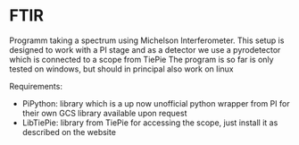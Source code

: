# FTIR
Programm taking a spectrum using Michelson Interferometer. This setup is designed to work with a PI stage and as a detector we use a pyrodetector which is connected to a scope from TiePie
The program is so far is only tested on windows, but should in principal also work on linux

Requirements:
- PiPython: library which is a up now unofficial python wrapper from PI for their own GCS library available upon request
- LibTiePie: library from TiePie for accessing the scope, just install it as described on the website
